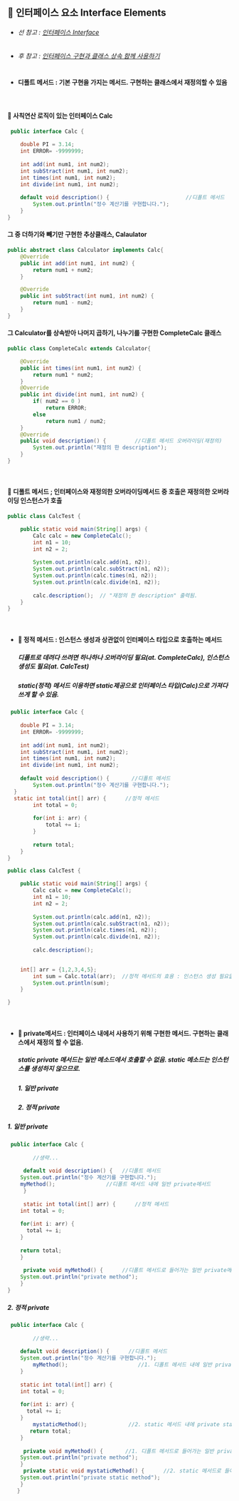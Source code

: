 ## :pushpin: 인터페이스 요소 Interface Elements

* ###### 선 참고 : [인터페이스 Interface](https://github.com/6161990/TIL/blob/main/Java/Interface.md)
* ###### 후 참고 : [인터페이스 구현과 클래스 상속 함께 사용하기](https://github.com/6161990/TIL/blob/main/Java/Interface%20and%20Inheritance.md)
#
* #### 디폴트 메서드 : 기본 구현을 가지는 메서드. 구현하는 클래스에서 재정의할 수 있음

<br>


#### :round_pushpin: 사칙연산 로직이 있는 인터페이스 Calc
```java
 public interface Calc {
	
	double PI = 3.14;
	int ERROR= -9999999;
	
	int add(int num1, int num2);
	int subStract(int num1, int num2);
	int times(int num1, int num2);
	int divide(int num1, int num2);
	
	default void description() {                        //디폴트 메서드 
		System.out.println("정수 계산기를 구현합니다.");
	}
}
```
#### 그 중 더하기와 빼기만 구현한 추상클래스, Calaulator
```java   
public abstract class Calculator implements Calc{
	@Override
	public int add(int num1, int num2) {
		return num1 + num2;
	}

	@Override
	public int subStract(int num1, int num2) {
		return num1 - num2;
	}
}
```  
#### 그 Calculator를 상속받아 나머지 곱하기, 나누기를 구현한 CompleteCalc 클래스
```java
public class CompleteCalc extends Calculator{

	@Override
	public int times(int num1, int num2) {
		return num1 * num2;
	}
	@Override
	public int divide(int num1, int num2) {
		if( num2 == 0 )
			return ERROR;
		else 
			return num1 / num2;
	}
	@Override
	public void description() {         //디폴트 메서드 오버라이딩(재정의) 
		System.out.println("재정의 한 description");
	}
}
```  

<br>

#### :round_pushpin: 디폴트 메서드 ; 인터페이스와 재정의한 오버라이딩메서드 중 호출은 재정의한 오버라이딩 인스턴스가 호출
```java
public class CalcTest {

	public static void main(String[] args) {
		Calc calc = new CompleteCalc();
		int n1 = 10;
		int n2 = 2;
		
		System.out.println(calc.add(n1, n2));
		System.out.println(calc.subStract(n1, n2));
		System.out.println(calc.times(n1, n2));
		System.out.println(calc.divide(n1, n2));
		
		calc.description();  // "재정의 한 description" 출력됨. 
	}
}  
```

<br>


* #### :round_pushpin: 정적 메서드 : 인스턴스 생성과 상관없이 인터페이스 타입으로 호출하는 메서드
  ##### 디폴트로 데려다 쓰려면 하나하나 오버라이딩 필요(at. CompleteCalc), 인스턴스 생성도 필요(at. CalcTest)
  ##### static(정적) 메서드 이용하면 static제공으로 인터페이스 타입(Calc)으로 가져다 쓰게 할 수 있음. 
```java
 public interface Calc {
	
	double PI = 3.14;
	int ERROR= -9999999;
	
	int add(int num1, int num2);
	int subStract(int num1, int num2);
	int times(int num1, int num2);
	int divide(int num1, int num2);
	
	default void description() {       //디폴트 메서드
		System.out.println("정수 계산기를 구현합니다.");
  }  
  static int total(int[] arr) {      //정적 메서드
		int total = 0;
		
		for(int i: arr) {
			total += i;
		}
	
		return total;
	}
}
```
```java
public class CalcTest {

	public static void main(String[] args) {
		Calc calc = new CompleteCalc();
		int n1 = 10;
		int n2 = 2;
		
		System.out.println(calc.add(n1, n2));
		System.out.println(calc.subStract(n1, n2));
		System.out.println(calc.times(n1, n2));
		System.out.println(calc.divide(n1, n2));
		
		calc.description();
		

    int[] arr = {1,2,3,4,5};        
		int sum = Calc.total(arr);  //정적 메서드의 효용 : 인스턴스 생성 필요없이 바로 인터페이스 타입으로 가져다 쓸 수 있음 (Cal.total)
		System.out.println(sum);
	}

}
```

<br>

* #### :round_pushpin: private메서드 : 인터페이스 내에서 사용하기 위해 구현한 메서드. 구현하는 클래스에서 재정의 할 수 없음.
  ##### static private 메서드는 일반 메소드에서 호출할 수 없음. static 메소드는 인스턴스를 생성하지 않으므로. 
  ##### 1. 일반 private
  ##### 2. 정적 private
  
##### 1. 일반 private
```java
 public interface Calc {
	
	    //생략...
	
     default void description() {   //디폴트 메서드
	System.out.println("정수 계산기를 구현합니다.");
   	myMethod();                //디폴트 메서드 내에 일반 private메서드 
     }
  
     static int total(int[] arr) {      //정적 메서드
	int total = 0;
		
	for(int i: arr) {
	  total += i;
	}
	
	return total;
	}
  
     private void myMethod() {      //디폴트 메서드로 들어가는 일반 private메서드
	System.out.println("private method");
	}
}
```
##### 2. 정적 private
```java
 public interface Calc {
	
	    //생략...
	
    default void description() {      //디폴트 메서드
	System.out.println("정수 계산기를 구현합니다.");
    	myMethod();                      //1. 디폴트 메서드 내에 일반 private메서드 
    }
  
    static int total(int[] arr) {
	int total = 0;
		
	for(int i: arr) {
	  total += i;
	}
    	mystaticMethod();             //2. static 메서드 내에 private static 메서드
	   return total;
	}
  
     private void myMethod() {       //1. 디폴트 메서드로 들어가는 일반 private메서드
	System.out.println("private method");
	}
     private static void mystaticMethod() {      //2. static 메서드로 들어가는 정적 private 메서드
	System.out.println("private static method");
	}
   }
```













